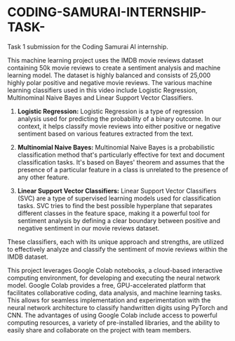# CODING-SAMURAI-INTERNSHIP-TASK-
Task 1 submission for the Coding Samurai AI internship.

This machine learning project uses the IMDB movie reviews dataset containing 50k movie reviews to create a sentiment analysis and machine learning model. The dataset is highly balanced and consists of 25,000 highly polar positive and negative movie reviews. The various machine learning classifiers used in this video include Logistic Regression, Multinominal Naive Bayes and Linear Support Vector Classifiers.


1. **Logistic Regression:**
   Logistic Regression is a type of regression analysis used for predicting the probability of a binary outcome. In our context, it helps classify movie reviews into either positive or negative sentiment based on various features extracted from the text.

2. **Multinomial Naive Bayes:**
   Multinomial Naive Bayes is a probabilistic classification method that's particularly effective for text and document classification tasks. It's based on Bayes' theorem and assumes that the presence of a particular feature in a class is unrelated to the presence of any other feature.

3. **Linear Support Vector Classifiers:**
   Linear Support Vector Classifiers (SVC) are a type of supervised learning models used for classification tasks. SVC tries to find the best possible hyperplane that separates different classes in the feature space, making it a powerful tool for sentiment analysis by defining a clear boundary between positive and negative sentiment in our movie reviews dataset.

These classifiers, each with its unique approach and strengths, are utilized to effectively analyze and classify the sentiment of movie reviews within the IMDB dataset.

This project leverages Google Colab notebooks, a cloud-based interactive computing environment, for developing and executing the neural network model. Google Colab provides a free, GPU-accelerated platform that facilitates collaborative coding, data analysis, and machine learning tasks. This allows for seamless implementation and experimentation with the neural network architecture to classify handwritten digits using PyTorch and CNN. The advantages of using Google Colab include access to powerful computing resources, a variety of pre-installed libraries, and the ability to easily share and collaborate on the project with team members.

